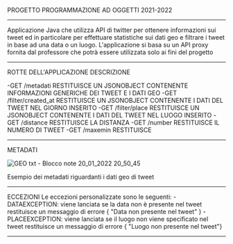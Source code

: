 PROGETTO PROGRAMMAZIONE AD OGGETTI 2021-2022


____________________________________________
Applicazione Java che utilizza API di twitter per ottenere informazioni sui tweet ed in particolare per effettuare statistiche sui dati geo e filtrare i tweet in base ad una data o un luogo.
L'applicazione si basa su un API proxy fornita dal professore che potrà essere utilizzata solo ai fini del progetto
____________________________________________
ROTTE DELL'APPLICAZIONE         DESCRIZIONE

-GET /metadati                  RESTITUISCE UN JSONOBJECT CONTENENTE INFORMAZIONI GENERICHE DEI TWEET E I DATI GEO
-GET /filter/created_at         RESTITUISCE UN JSONOBJECT CONTENENTE I DATI DEL TWEET NEL GIORNO INSERITO
-GET /filter/place              RESTITUISCE UN JSONOBJECT CONTENENTE I DATI DEL TWEET NEL LUOGO INSERITO 
-GET /distance                  RESTITUISCE LA DISTANZA 
-GET /number                    RESTITUISCE IL NUMERO DI TWEET
-GET /maxemin                   RESTITUISCE
____________________________________________

METADATI

![GEO txt - Blocco note 20_01_2022 20_50_45](https://user-images.githubusercontent.com/95302843/150414125-ff6d613d-3b85-442e-afa5-8e07131a319d.png)




Esempio dei metadati riguardanti i dati geo di tweet
____________________________________________
ECCEZIONI
Le eccezioni personalizzate sono le seguenti: 
-DATAEXCEPTION: viene lanciata se la data non è presente nel tweet
                restituisce un messaggio di errore { "Data non presente nel tweet" }
-PLACEEXCEPTION: viene lanciata se il luogo non viene specificato nel tweet 
                 restituisce un messaggio di errore { "Luogo non presente nel tweet"}
_____________________________________________




